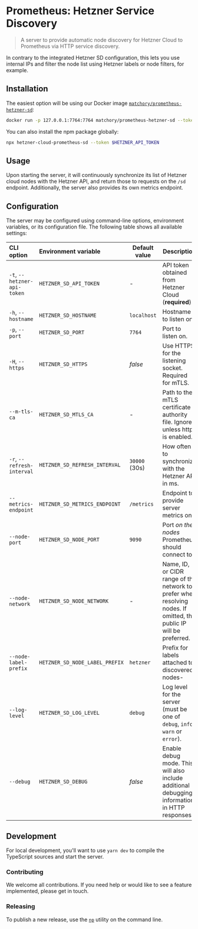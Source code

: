 Prometheus: Hetzner Service Discovery
=====================================
> A server to provide automatic node discovery for Hetzner Cloud to Prometheus via HTTP service discovery.

In contrary to the integrated Hetzner SD configuration, this lets you use internal IPs and filter the node list using
Hetzner labels or node filters, for example.

Installation
------------
The easiest option will be using our Docker image
[`matchory/prometheus-hetzner-sd`](https://hub.docker.com/matchory/prometheus-hetzner-sd):

```bash
docker run -p 127.0.0.1:7764:7764 matchory/prometheus-hetzner-sd --token $HETZNER_API_TOKEN
```

You can also install the npm package globally:

```bash
npx hetzner-cloud-prometheus-sd --token $HETZNER_API_TOKEN
```

Usage
-----
Upon starting the server, it will continuously synchronize its list of Hetzner cloud nodes with the Hetzner API, and
return those to requests on the `/sd` endpoint. Additionally, the server also provides its own metrics endpoint.

Configuration
-------------
The server may be configured using command-line options, environment variables, or its configuration file. The following
table shows all available settings:

| CLI option                  | Environment variable           | Default value | Description                                                                                                         |
|:----------------------------|:-------------------------------|---------------|---------------------------------------------------------------------------------------------------------------------|
| `-t`, `--hetzner-api-token` | `HETZNER_SD_API_TOKEN`         | -             | API token obtained from Hetzner Cloud (**required**).                                                               |
| `-h`, `--hostname`          | `HETZNER_SD_HOSTNAME`          | `localhost`   | Hostname to listen on.                                                                                              |
| `-p`, `--port`              | `HETZNER_SD_PORT`              | `7764`        | Port to listen on.                                                                                                  |
| `-H`, `--https`             | `HETZNER_SD_HTTPS`             | _false_       | Use HTTPS for the listening socket. Required for mTLS.                                                              |
| `--m-tls-ca`                | `HETZNER_SD_MTLS_CA`           | -             | Path to the mTLS certificate authority file. Ignored unless https is enabled.                                       |
| `-r`, `--refresh-interval`  | `HETZNER_SD_REFRESH_INTERVAL`  | `30000` (30s) | How often to synchronize with the Hetzner API in ms.                                                                |
| `--metrics-endpoint`        | `HETZNER_SD_METRICS_ENDPOINT`  | `/metrics`    | Endpoint to provide server metrics on.                                                                              |
| `--node-port`               | `HETZNER_SD_NODE_PORT`         | `9090`        | Port _on the nodes_ Prometheus should connect to.                                                                   |
| `--node-network`            | `HETZNER_SD_NODE_NETWORK`      | -             | Name, ID, or CIDR range of the network to prefer when resolving nodes. If omitted, the public IP will be preferred. |
| `--node-label-prefix`       | `HETZNER_SD_NODE_LABEL_PREFIX` | `hetzner`     | Prefix for labels attached to discovered nodes-                                                                     |
| `--log-level`               | `HETZNER_SD_LOG_LEVEL`         | `debug`       | Log level for the server (must be one of `debug`, `info`, `warn` or `error`).                                       |
| `--debug`                   | `HETZNER_SD_DEBUG`             | _false_       | Enable debug mode. This will also include additional debugging information in HTTP responses.                       |

Development
-----------
For local development, you'll want to use `yarn dev` to compile the TypeScript sources and start the server.

### Contributing
We welcome all contributions. If you need help or would like to see a feature implemented, please get in touch.

### Releasing
To publish a new release, use the [`np`](https://github.com/sindresorhus/np) utility on the command line.

